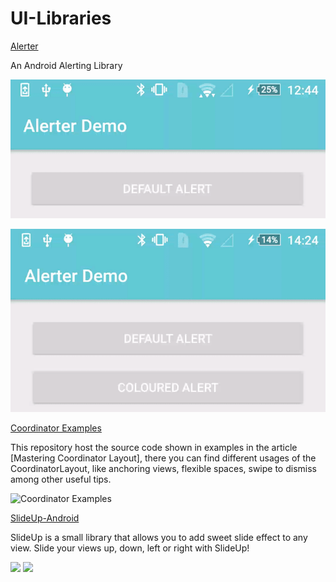 # UI-Libraries

[Alerter](https://github.com/Tapadoo/Alerter)

An Android Alerting Library

![Default Alert](./documentation/alert_default.gif)

![Coloured Alert](./documentation/alert_coloured.gif)

[Coordinator Examples](https://github.com/saulmm/CoordinatorExamples)

This repository host the source code shown in examples in the article [Mastering Coordinator Layout], there you can find different usages of the CoordinatorLayout, like anchoring views, flexible spaces, swipe to dismiss among other useful tips.

![Coordinator Examples](https://github.com/saulmm/CoordinatorExamples/blob/master/art/example.gif)

[SlideUp-Android](https://github.com/mancj/SlideUp-Android)

SlideUp is a small library that allows you to add sweet slide effect to any view. Slide your views up, down, left or right with SlideUp!

<img src=https://github.com/mancj/mancj.github.io/blob/master/other/slideup-art/art1.gif width="300"> <img src=https://github.com/mancj/mancj.github.io/blob/master/other/slideup-art/art2.gif width="300">

